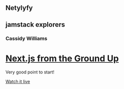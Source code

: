 ## Netylyfy
## jamstack explorers
### Cassidy Williams
# [Next.js from the Ground Up](https://explorers.netlify.com/learn/nextjs)

Very good point to start!

[Watch it live](https://my-next-project-z-bit.netlify.app/)